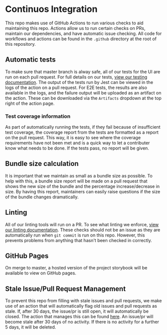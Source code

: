 # Continuos Integration

This repo makes use of GitHub Actions to run various checks to aid maintaining this repo. Actions allow us to run certain checks on PRs, maintain our dependencies, and have automatic issue checking. All code for workflows and actions can be found in the `.github` directory at the root of this repository.

## Automatic tests

To make sure that master branch is alway safe, all of our tests for the UI are run on each pull request. For full details on our tests, [view our testing documentation](./Test.md). The output of the tests run by Jest can be viewed in the logs of the action on a pull request. For E2E tests, the results are also available in the logs, and the failure output will be uploaded as an artifact on the action. These can be downloaded via the `Artifacts` dropdown at the top right of the action page.

### Test coverage information

As part of automatically running the tests, if they fail because of insufficient test coverage, the coverage report from the tests are formatted as a report on the pull request. This way, it is easy to see where the coverage requirements have not been met and is a quick way to let a contributer know what needs to be done. If the tests pass, no report will be given.

## Bundle size calculation

It is important that we maintain as small as a bundle size as possible. To help with this, a bundle size report will be made on a pull request that shows the new size of the bundle and the percentage increase/decrease in size. By having this report, maintainers can easily raise questions if the size of the bundle changes dramatically.

## Linting

All of our linting tools will run on a PR. To see what linting we enforce, [view our linting documentation](./Linting.md). These checks should not be an issue as they are automatically run when `git commit` is run on this repo. However, this prevents problems from anything that hasn't been checked in correctly.

## GitHub Pages

On merge to master, a hosted version of the project storybook will be available to view on GitHub pages.

## Stale Issue/Pull Request Management

To prevent this repo from filling with stale issues and pull requests, we make use of an action that will automatically flag old issues and pull requests as stale. If, after 30 days, the issue/pr is still open, it will automatically be closed. The action that manages this can be found [here](https://github.com/marketplace/actions/close-stale-issues). An issue/pr will become stale after 30 days of no activity. If there is no activity for a further 5 days, it will be deleted.
